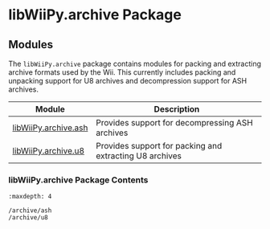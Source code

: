 # libWiiPy.archive Package

## Modules
The `libWiiPy.archive` package contains modules for packing and extracting archive formats used by the Wii. This currently includes packing and unpacking support for U8 archives and decompression support for ASH archives.

| Module                               | Description                                             |
|--------------------------------------|---------------------------------------------------------|
| [libWiiPy.archive.ash](/archive/ash) | Provides support for decompressing ASH archives         |
| [libWiiPy.archive.u8](/archive/u8)   | Provides support for packing and extracting U8 archives |

### libWiiPy.archive Package Contents

```{toctree}
:maxdepth: 4

/archive/ash
/archive/u8
```
